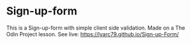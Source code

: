 # Sign-up-form
This is a Sign-up-form with simple client side validation. Made on a The Odin Project lesson. 
See live: https://lyarc79.github.io/Sign-up-Form/
